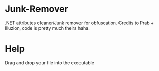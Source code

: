 # Junk-Remover
.NET attributes cleaner/Junk remover for obfuscation. Credits to Prab + Illuzion, code is pretty much theirs haha.

# Help
Drag and drop your file into the executable

